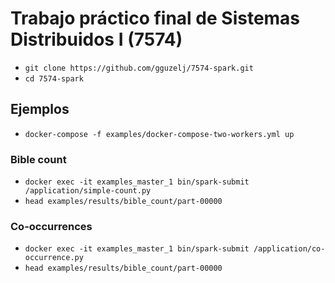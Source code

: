 # Trabajo práctico final de Sistemas Distribuidos I (7574)

- `git clone https://github.com/gguzelj/7574-spark.git`
- `cd 7574-spark`

## Ejemplos

- `docker-compose -f examples/docker-compose-two-workers.yml up`

### Bible count

- `docker exec -it examples_master_1 bin/spark-submit /application/simple-count.py`
- `head examples/results/bible_count/part-00000`

### Co-occurrences

- `docker exec -it examples_master_1 bin/spark-submit /application/co-occurrence.py`
- `head examples/results/bible_count/part-00000`